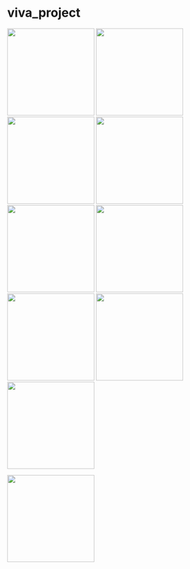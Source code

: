 # viva_project




<img src="https://user-images.githubusercontent.com/118456066/213630475-e999860e-126e-4520-ac95-14352e4c4de3.jpg" width="200px">          <img src="https://user-images.githubusercontent.com/118456066/213630504-a42b3063-1da6-476c-8d2c-5c3b1521a618.jpg" width="200px">          <img src="https://user-images.githubusercontent.com/118456066/213630519-8e2aa331-2926-4ceb-96f1-2e8d31dd233a.jpg" width="200px">          <img src="https://user-images.githubusercontent.com/118456066/213630532-9e553723-37d9-4f85-9fbb-e37700afd819.jpg" width="200px">          <img src="https://user-images.githubusercontent.com/118456066/213630548-18e69268-8537-4c6f-82e2-2fae8190d319.jpg" width="200px">          <img src="https://user-images.githubusercontent.com/118456066/213630565-6a7f4df8-77ac-4bfe-9793-ad13c2cee5d2.jpg" width="200px">          <img src="https://user-images.githubusercontent.com/118456066/213630583-0358b87c-7125-426b-9208-561c4fd97320.jpg" width="200px">          <img src="https://user-images.githubusercontent.com/118456066/213630619-d6540667-7b09-43be-a28c-0f465782ca96.jpg" width="200px">          <img src="https://user-images.githubusercontent.com/118456066/213630626-b9bd1416-7767-4167-aa77-691c5ca72409.jpg" width="200px">





<img src="" width="200px">
